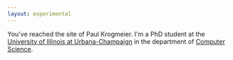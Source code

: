 ```yaml
---
layout: experimental
---
```


You've reached the site of Paul Krogmeier. I'm a PhD student at the
[University of Illinois at Urbana-Champaign][uiuc] in the department
of [Computer Science][cs]. <!-- I'm working with Professor [Ben -->
<!-- Delaware][ben] on a deep embedding of [Fiat][fiat] in Coq. I'm
also a --> <!-- member of our programming languages group,
[PurPL][purpl]. --> Some of my academic interests include mathematical
logic, formal verification, and logical foundations for machine
learning.

I enjoy playing saxophone, running, skiing, traveling, and learning
new languages. I speak Spanish and German.

[purdue]: http://www.purdue.edu
[ece]: https://engineering.purdue.edu/ECE
[ben]: https://www.cs.purdue.edu/homes/bendy
[fiat]: http://plv.csail.mit.edu/fiat/
[purpl]: http://purduepl.github.io/
[uiuc]: https://illinois.edu/
[cs]: https://cs.illinois.edu/

## Recent

<section id="news">
{% for post in site.posts %}
<div class="news-item">
<div class="date"> {{ post.date | date: "%b&nbsp;%-d" }} </div>
<div class="content"> {{ post.content }} </div>
</div>
{% endfor %}
</section>

## Publications

<section id="papers">
{% for paper in site.data.papers %}
{% include paper.html paper=paper %}
{% endfor %}
</section>

<!-- ## Thoughts -->

<!-- <section id="thoughts"> -->
<!-- {% for thought in site.thoughts %} -->
<!-- <div class="thought-item"> -->
<!-- <div class="date"> {{ thought.date | date: "%b&nbsp;%-d" }} </div> -->
<!-- <div class="content"> {{ thought.content }} </div> -->
<!-- </div> -->
<!-- {% endfor %} -->
<!-- </section> -->
